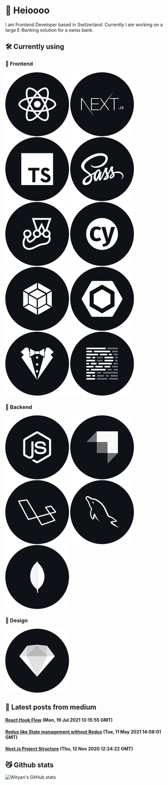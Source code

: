 # 👋  Heioooo

I am Frontend Developer based in Switzerland. Currently I am working on a large E-Banking solution for a swiss bank.

## 🛠  Currently using

### 🦋  Frontend
![React](./techstack/React.svg)
![Next](./techstack/Next.svg)
![TypeScript](./techstack/TypeScript.svg)
![SASS](./techstack/Sass.svg)
![Jest](./techstack/Jest.svg)
![Cypress](./techstack/Cypress.svg)
![Webpack](./techstack/Webpack.svg)
![Eslint](./techstack/Eslint.svg)
![Stylelint](./techstack/Stylelint.svg)
![Prettier](./techstack/Prettier.svg)

### 🐙  Backend
![Node](./techstack/Node.svg)
![Strapi](./techstack/Strapi.svg)
![Laravel](./techstack/Laravel.svg)
![Mysql](./techstack/Mysql.svg)
![Mongodb](./techstack/Mongodb.svg)

### 🎨  Design
![Sketch](./techstack/Sketch.svg)

## 📖  Latest posts from medium
<!--START_SECTION:feed-->
#### [React Hook Flow](https:&#x2F;&#x2F;wityan.medium.com&#x2F;react-hook-flow-e09462fc7dd3?source&#x3D;rss-7fbb3d1740b5------2) (Mon, 19 Jul 2021 13:15:55 GMT)
#### [Redux like State management without Redux](https:&#x2F;&#x2F;wityan.medium.com&#x2F;redux-like-state-management-without-redux-9e3013249f30?source&#x3D;rss-7fbb3d1740b5------2) (Tue, 11 May 2021 14:08:01 GMT)
#### [Next.js Project Structure](https:&#x2F;&#x2F;wityan.medium.com&#x2F;next-js-project-structure-1531610bed71?source&#x3D;rss-7fbb3d1740b5------2) (Thu, 12 Nov 2020 12:24:22 GMT)
<!--END_SECTION:feed-->

## 😼  Github stats

![Wityan's GitHub stats](https://github-readme-stats.vercel.app/api?username=wityan&hide=prs,issues,commits&theme=radical)